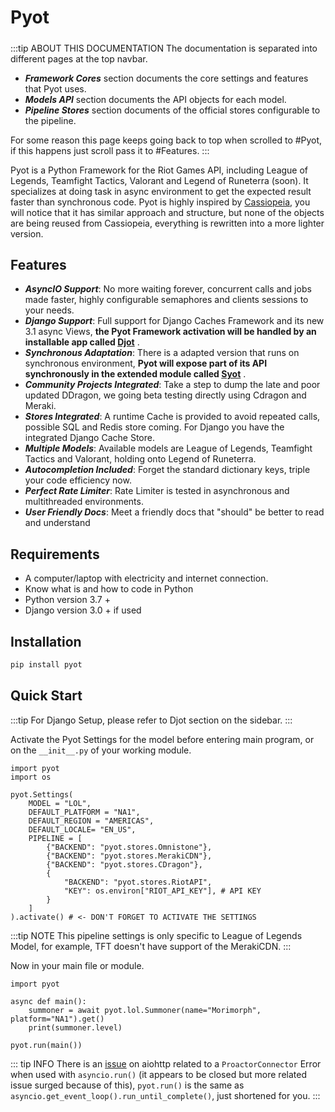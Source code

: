 # Pyot
##### <Badge text="Beta Testing" vertical="middle"/> [<Badge text="MIT Licensed" type="warning" vertical="middle"/>](https://github.com/paaksing/pyot/blob/master/LICENSE)

:::tip ABOUT THIS DOCUMENTATION
The documentation is separated into different pages at the top navbar.
- **_Framework Cores_** section documents the core settings and features that Pyot uses.
- **_Models API_** section documents the API objects for each model.
- **_Pipeline Stores_** section documents of the official stores configurable to the pipeline.

For some reason this page keeps going back to top when scrolled to #Pyot, if this happens just scroll pass it to #Features.
:::

Pyot is a Python Framework for the Riot Games API, including League of Legends, Teamfight Tactics, Valorant and Legend of Runeterra (soon). It specializes at doing task in async environment to get the expected result faster than synchronous code. Pyot is highly inspired by [Cassiopeia](https://github.com/meraki-analytics/cassiopeia), you will notice that it has similar approach and structure, but none of the objects are being reused from Cassiopeia, everything is rewritten into a more lighter version.

## Features

- **_AsyncIO Support_**: No more waiting forever, concurrent calls and jobs made faster, highly configurable semaphores and clients sessions to your needs.
- **_Django Support_**: Full support for Django Caches Framework and its new 3.1 async Views, **the Pyot Framework activation will be handled by an installable app called [Djot](djot.html)** <Badge text="installed by default" vertical="middle"/>.
- **_Synchronous Adaptation_**: There is a adapted version that runs on synchronous environment, **Pyot will expose part of its API synchronously in the extended module called [Syot](syot.html)** <Badge text="installed by default" vertical="middle"/>.
- **_Community Projects Integrated_**: Take a step to dump the late and poor updated DDragon, we going beta testing directly using Cdragon and Meraki.
- **_Stores Integrated_**: A runtime Cache is provided to avoid repeated calls, possible SQL and Redis store coming. For Django you have the integrated Django Cache Store.
- **_Multiple Models_**: Available models are League of Legends, Teamfight Tactics and Valorant, holding onto Legend of Runeterra.
- **_Autocompletion Included_**: Forget the standard dictionary keys, triple your code efficiency now.
- **_Perfect Rate Limiter_**: Rate Limiter is tested in asynchronous and multithreaded environments.
- **_User Friendly Docs_**: Meet a friendly docs that "should" be better to read and understand

## Requirements

- A computer/laptop with electricity and internet connection.
- Know what is and how to code in Python
- Python version 3.7 +
- Django version 3.0 + if used

## Installation

```python
pip install pyot
```

## Quick Start

:::tip
For Django Setup, please refer to Djot section on the sidebar.
:::

Activate the Pyot Settings for the model before entering main program, or on the `__init__.py` of your working module.

```python{15,18}
import pyot
import os

pyot.Settings(
    MODEL = "LOL",
    DEFAULT_PLATFORM = "NA1",
    DEFAULT_REGION = "AMERICAS",
    DEFAULT_LOCALE= "EN_US",
    PIPELINE = [
        {"BACKEND": "pyot.stores.Omnistone"},
        {"BACKEND": "pyot.stores.MerakiCDN"},
        {"BACKEND": "pyot.stores.CDragon"},
        {
            "BACKEND": "pyot.stores.RiotAPI",
            "KEY": os.environ["RIOT_API_KEY"], # API KEY
        }
    ]
).activate() # <- DON'T FORGET TO ACTIVATE THE SETTINGS
```
:::tip NOTE
This pipeline settings is only specific to League of Legends Model, for example, TFT doesn't have support of the MerakiCDN.
:::

Now in your main file or module.

```python{4}
import pyot

async def main():
    summoner = await pyot.lol.Summoner(name="Morimorph", platform="NA1").get()
    print(summoner.level)

pyot.run(main())
```
::: tip INFO
There is an [issue](https://github.com/aio-libs/aiohttp/issues/4324) on aiohttp related to a `ProactorConnector` Error when used with `asyncio.run()` (it appears to be closed but more related issue surged because of this), `pyot.run()` is the same as `asyncio.get_event_loop().run_until_complete()`, just shortened for you.
:::
